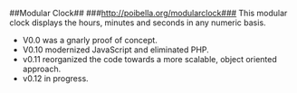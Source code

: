 ##Modular Clock##
###http://poibella.org/modularclock###
This modular clock displays the hours, minutes and seconds in any numeric basis.

* V0.0 was a gnarly proof of concept.
* V0.10 modernized JavaScript and eliminated PHP.
* v0.11 reorganized the code towards a more scalable, object oriented approach.
* v0.12 in progress.
